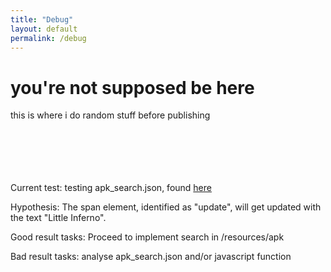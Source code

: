 ```yaml
---
title: "Debug"
layout: default
permalink: /debug
---
```

# you're not supposed be here
this is where i do random stuff before publishing

<!-- <iframe width="1066" height="483" src="https://www.youtube.com/embed/O8ClOsE8ihA?rel=0&modestbranding=1&autohide=1&showinfo=0" title="YouTube video player" frameborder="0" allow="accelerometer; autoplay; clipboard-write; encrypted-media; gyroscope; picture-in-picture" allowfullscreen></iframe> -->
<br><br><br><br><br>
Current test: testing apk_search.json, found [here](https://arifhamed.com/_pages/resources/apk_search.json)

Hypothesis: The span element, identified as "update", will get updated with the text "Little Inferno".

Good result tasks: Proceed to implement search in /resources/apk

Bad result tasks: analyse apk_search.json and/or javascript function

<br><br><br><br><br><br>


<span id="update"></span>
<script>
    getLatestUpdate();
    async function getLatestUpdate() {
        const response = await fetch("https://arifhamed.com/_pages/resources/apk_search.json");
        const all_assets = await response.json();
        // for (let i = 0; i < all_assets.length; i++){
        // 	console.log(all_assets[i]["name"]);
       	// 	if (all_assets[i]["name"] == ""){
        //   		document.getElementById('update').innerHTML = "Downloads: "+all_assets[i]["download_count"]+"<br>Latest upload: "+all_assets[i]["updated_at"];
        //     }
        // }
        document.getElementById('update').innerHTML = "bruh: "+all_assets[4]["title"];
    }
</script>
